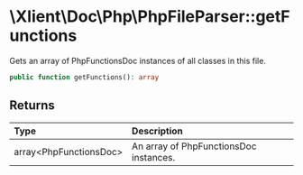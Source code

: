 # \\Xlient\\Doc\\Php\\PhpFileParser::getFunctions

Gets an array of PhpFunctionsDoc instances of all classes in this file.

```php
public function getFunctions(): array
```

## Returns

| Type | Description |
| :--- | :--- |
| array\<PhpFunctionsDoc\> | An array of PhpFunctionsDoc instances. |